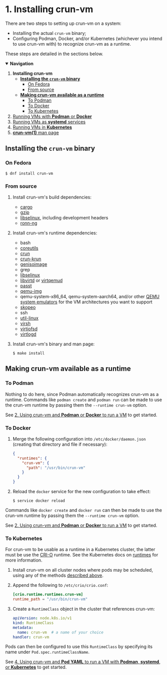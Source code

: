 # 1. Installing crun-vm

There are two steps to setting up crun-vm on a system:

  - Installing the actual `crun-vm` binary;
  - Configuring Podman, Docker, and/or Kubernetes (whichever you intend to use
    crun-vm with) to recognize crun-vm as a runtime.

These steps are detailed in the sections below.

<details open>
  <summary><b>Navigation</b></summary>

  1. **Installing crun-vm**
     - [**Installing the `crun-vm` binary**](#installing-the-crun-vm-binary)
       - [On Fedora](#on-fedora)
       - [From source](#from-source)
     - [**Making crun-vm available as a runtime**](#making-crun-vm-available-as-a-runtime)
       - [To Podman](#to-podman)
       - [To Docker](#to-docker)
       - [To Kubernetes](#to-kubernetes)
  2. [Running VMs with **Podman** or **Docker**](2-podman-docker.md)
  3. [Running VMs as **systemd** services](3-systemd.md)
  4. [Running VMs in **Kubernetes**](4-kubernetes.md)
  5. [**crun-vm(1)** man page](5-crun-vm.1.ronn)

</details>

## Installing the `crun-vm` binary

### On Fedora

```console
$ dnf install crun-vm
```

### From source

1. Install crun-vm's build dependencies:

   - [cargo](https://doc.rust-lang.org/stable/cargo/getting-started/installation.html)
   - [gzip](https://www.gzip.org/)
   - [libselinux](https://github.com/SELinuxProject/selinux/tree/main/libselinux),
     including development headers
   - [ronn-ng](https://github.com/apjanke/ronn-ng)

2. Install crun-vm's runtime dependencies:

   - bash
   - [coreutils](https://www.gnu.org/software/coreutils/)
   - [crun](https://github.com/containers/crun)
   - [crun-krun](https://github.com/containers/crun/blob/main/krun.1.md)
   - [genisoimage](https://github.com/Distrotech/cdrkit)
   - grep
   - [libselinux](https://github.com/SELinuxProject/selinux/tree/main/libselinux)
   - [libvirtd](https://gitlab.com/libvirt/libvirt) or
     [virtqemud](https://gitlab.com/libvirt/libvirt)
   - [passt](https://passt.top/)
   - [qemu-img](https://gitlab.com/qemu-project/qemu)
   - qemu-system-x86_64, qemu-system-aarch64, and/or other [QEMU system
     emulators](https://gitlab.com/qemu-project/qemu) for the VM architectures
     you want to support
   - [skopeo](https://github.com/containers/skopeo)
   - ssh
   - [util-linux](https://github.com/util-linux/util-linux)
   - [virsh](https://gitlab.com/libvirt/libvirt)
   - [virtiofsd](https://gitlab.com/virtio-fs/virtiofsd)
   - [virtlogd](https://gitlab.com/libvirt/libvirt)

3. Install crun-vm's binary and man page:

   ```console
   $ make install
   ```

## Making crun-vm available as a runtime

### To Podman

Nothing to do here, since Podman automatically recognizes crun-vm as a runtime.
Commands like `podman create` and `podman run` can be made to use the crun-vm
runtime by passing them the `--runtime crun-vm` option.

<!--
Paths search by Podman:
  - `/usr/bin/crun-vm`
  - `/usr/local/bin/crun-vm`
  - `/usr/local/sbin/crun-vm`
  - `/sbin/crun-vm`
  - `/bin/crun-vm`
  - `/run/current-system/sw/bin/crun-vm`
 -->

See [2. Using crun-vm and **Podman** or **Docker** to run a
VM](2-podman-docker.md) to get started.

### To Docker

1. Merge the following configuration into `/etc/docker/daemon.json` (creating
   that directory and file if necessary):

   ```json
   {
     "runtimes": {
       "crun-vm": {
         "path": "/usr/bin/crun-vm"
       }
     }
   }
   ```

2. Reload the `docker` service for the new configuration to take effect:

   ```console
   $ service docker reload
   ```

Commands like `docker create` and `docker run` can then be made to use the
crun-vm runtime by passing them the `--runtime crun-vm` option.

See [2. Using crun-vm and **Podman** or **Docker** to run a
VM](2-podman-docker.md) to get started.

### To Kubernetes

For crun-vm to be usable as a runtime in a Kubernetes cluster, the latter must
be use the [CRI-O] runtime. See the Kubernetes docs on [runtimes] for more
information.

1. Install crun-vm on all cluster nodes where pods may be scheduled, using any
   of the methods [described above](#installing-the-crun-vm-binary).

2. Append the following to `/etc/crio/crio.conf`:

   ```toml
   [crio.runtime.runtimes.crun-vm]
   runtime_path = "/usr/bin/crun-vm"
   ```

3. Create a `RuntimeClass` object in the cluster that references crun-vm:

   ```yaml
   apiVersion: node.k8s.io/v1
   kind: RuntimeClass
   metadata:
     name: crun-vm  # a name of your choice
   handler: crun-vm
   ```

Pods can then be configured to use this `RuntimeClass` by specifying its name
under `Pod.spec.runtimeClassName`.

See [4. Using crun-vm and **Pod YAML** to run a VM with **Podman**, **systemd**,
or **Kubernetes**](4-pod-yaml.md) to get started.

[runtimes]: https://kubernetes.io/docs/setup/production-environment/container-runtimes/#cri-o
[CRI-O]: https://cri-o.io/

